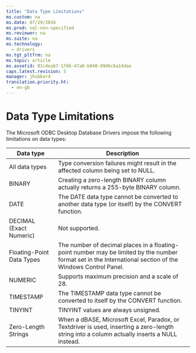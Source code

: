 ```yaml
---
title: "Data Type Limitations"
ms.custom: na
ms.date: 07/29/2016
ms.prod: sql-non-specified
ms.reviewer: na
ms.suite: na
ms.technology: 
  - drivers
ms.tgt_pltfrm: na
ms.topic: article
ms.assetid: 81c4eab7-1f6b-47a0-b940-89d6c6a14dae
caps.latest.revision: 5
manager: jhubbard
translation.priority.ht: 
  - en-gb
---
```

# Data Type Limitations
The Microsoft ODBC Desktop Database Drivers impose the following limitations on data types:  
  
|Data type|Description|  
|---------------|-----------------|  
|All data types|Type conversion failures might result in the affected column being set to NULL.|  
|BINARY|Creating a zero-length BINARY column actually returns a 255-byte BINARY column.|  
|DATE|The DATE data type cannot be converted to another data type (or itself) by the CONVERT function.|  
|DECIMAL (Exact Numeric)|Not supported.|  
|Floating-Point Data Types|The number of decimal places in a floating-point number may be limited by the number format set in the International section of the Windows Control Panel.|  
|NUMERIC|Supports maximum precision and a scale of 28.|  
|TIMESTAMP|The TIMESTAMP data type cannot be converted to itself by the CONVERT function.|  
|TINYINT|TINYINT values are always unsigned.|  
|Zero-Length Strings|When a dBASE, Microsoft Excel, Paradox, or Textdriver is used, inserting a zero-length string into a column actually inserts a NULL instead.|